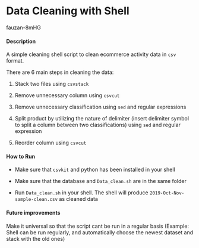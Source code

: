 # Data Cleaning with Shell

fauzan-8mHG

#### Description

A simple cleaning shell script to clean ecommerce activity data in `csv` format. 

There are 6 main steps in cleaning the data:

1. Stack two files using `csvstack`

2. Remove unnecessary column using `csvcut`

3. Remove unnecessary classification using `sed` and regular expressions

4. Split product by utilizing the nature of delimiter (insert delimiter symbol to split a column between two classifications) using `sed` and regular expression

5. Reorder column using `csvcut`

#### How to Run

- Make sure that `csvkit` and python has been installed in your shell

- Make sure that the database and `Data_clean.sh` are in the same folder

- Run `Data_clean.sh` in your shell. The shell will produce `2019-Oct-Nov-sample-clean.csv` as cleaned data

#### Future improvements

Make it universal so that the script cant be run in a regular basis (Example: Shell can be run regularly, and automatically choose the newest dataset and stack with the old ones)
